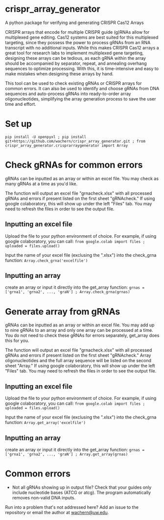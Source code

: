 # crispr_array_generator
A python package for verifying and generating CRISPR Cas12 Arrays

CRISPR arrays that encode for multiple CRISPR guide (g)RNAs allow for multiplexed gene editing. Cas12 systems are best suited for this multiplexed targeting, since they possess the power to process gRNAs from an RNA transcript with no additional inputs. While this makes CRISPR Cas12 arrays a great tool for research labs to implement multiplexed gene targeting, designing these arrays can be tedious, as each gRNA within the array should be accompanied by separator, repeat, and annealing overhang sequences to optimize processing. With this, it is time-intensive and easy to make mistakes when designing these arrays by hand.

This tool can be used to check existing gRNAs or CRISPR arrays for common errors. It can also be used to identify and choose gRNAs from DNA sequences and auto-process gRNAs into ready-to-order array oligonucleotides, simplifying the array generation process to save the user time and effort.

# Set up
`pip install -U openpyxl ; pip install git+https://github.com/wachern/crispr_array_generator.git ; from crispr_array_generator.crisprarraygenerator import Array`

# Check gRNAs for common errors
gRNAs can be inputted as an array or within an excel file. You may check as many gRNAs at a time as you'd like.

The function will output an excel file "grnacheck.xlsx" with all processed gRNAs and errors if present listed on the first sheet "gRNAcheck." If using google colaboratory, this will show up under the left "Files" tab. You may need to refresh the files in order to see the output file.

## Inputting an excel file
Upload the file to your python environment of choice. For example, if using google colaboratory, you can call:
`from google.colab import files ; uploaded = files.upload()`

Input the name of your excel file (exclusing the ".xlsx") into the check_grna function:
`Array.check_grna('excelfile')`

## Inputting an array
create an array or input it directly into the get_array function:
`grnas = ['grna1', 'grna2', ..., 'graN'] ; Array.check_grna(grnas)`

# Generate array from gRNAs
gRNAs can be inputted as an array or within an excel file. You may add up to nine gRNAs to an array and only one array can be processed at a time. You do not need to check these gRNAs for errors separately, get_array does this for you.

The function will output an excel file "grnacheck.xlsx" with all processed gRNAs and errors if present listed on the first sheet "gRNAcheck." Array oligonucleotides and the full array sequence will be listed on the second sheet "Array." If using google colaboratory, this will show up under the left "Files" tab. You may need to refresh the files in order to see the output file.

## Inputting an excel file
Upload the file to your python environment of choice. For example, if using google colaboratory, you can call:
`from google.colab import files ; uploaded = files.upload()`

Input the name of your excel file (exclusing the ".xlsx") into the check_grna function:
`Array.get_array('excelfile')`

## Inputting an array
create an array or input it directly into the get_array function:
`grnas = ['grna1', 'grna2', ..., 'graN'] ; Array.get_array(grnas)`

# Common errors
- Not all gRNAs showing up in output file? Check that your guides only include nucleotide bases (ATCG or atcg). The program automatically removes non-valid DNA inputs.

Run into a problem that's not addressed here? Add an issue to the repository or email the author at wachern@uw.edu.
